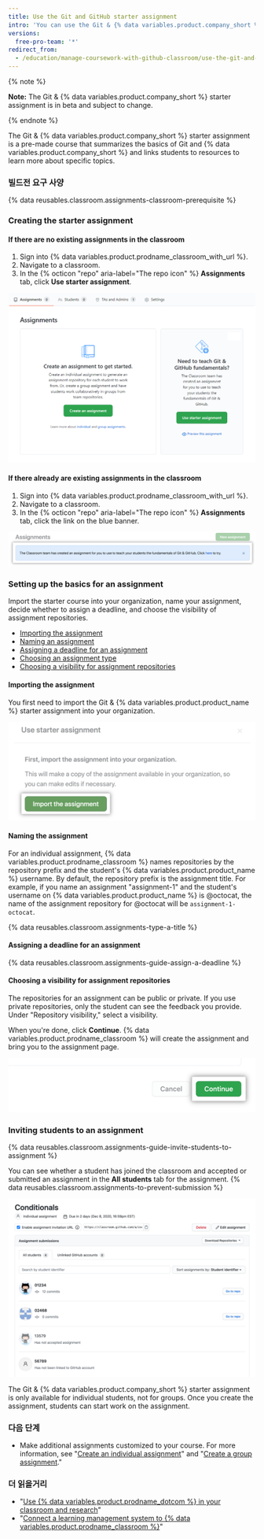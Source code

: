 ```yaml
---
title: Use the Git and GitHub starter assignment
intro: 'You can use the Git & {% data variables.product.company_short %} starter assignment to give students an overview of Git and {% data variables.product.company_short %} fundamentals.'
versions:
  free-pro-team: '*'
redirect_from:
  - /education/manage-coursework-with-github-classroom/use-the-git-and-github-starter-assignment
---
```


{% note %}

**Note:** The Git & {% data variables.product.company_short %} starter assignment is in beta and subject to change.

{% endnote %}

The Git & {% data variables.product.company_short %} starter assignment is a pre-made course that summarizes the basics of Git and {% data variables.product.company_short %} and links students to resources to learn more about specific topics.

### 빌드전 요구 사양

{% data reusables.classroom.assignments-classroom-prerequisite %}

### Creating the starter assignment

#### If there are no existing assignments in the classroom

1. Sign into {% data variables.product.prodname_classroom_with_url %}.
2. Navigate to a classroom.
3. In the {% octicon "repo" aria-label="The repo icon" %} **Assignments** tab, click  **Use starter assignment**.

<div class="procedural-image-wrapper">
  <img alt="Creating your first assignment" class="procedural-image-wrapper" src="/assets/images/help/classroom/assignments-create-first-assignment.png">
</div>

#### If there already are existing assignments in the classroom

1. Sign into {% data variables.product.prodname_classroom_with_url %}.
2. Navigate to a classroom.
3. In the {% octicon "repo" aria-label="The repo icon" %} **Assignments** tab, click the link on the blue banner.

<div class="procedural-image-wrapper">
  <img alt="The 'New assignment' button" class="procedural-image-wrapper" src="/assets/images/help/classroom/assignments-click-new-starter-assignment-button.png">
</div>

### Setting up the basics for an assignment

Import the starter course into your organization, name your assignment, decide whether to assign a deadline, and choose the visibility of assignment repositories.

- [Importing the assignment](#importing-the-assignment)
- [Naming an assignment](#naming-an-assignment)
- [Assigning a deadline for an assignment](#assigning-a-deadline-for-an-assignment)
- [Choosing an assignment type](#choosing-an-assignment-type)
- [Choosing a visibility for assignment repositories](#choosing-a-visibility-for-assignment-repositories)

#### Importing the assignment

You first need to import the Git & {% data variables.product.product_name %} starter assignment into your organization.

<div class="procedural-image-wrapper">
  <img alt="The `Import the assignment` button" class="procedural-image-wrapper" src="/assets/images/help/classroom/assignments-import-starter-assignment.png">
</div>

#### Naming the assignment

For an individual assignment, {% data variables.product.prodname_classroom %} names repositories by the repository prefix and the student's {% data variables.product.product_name %} username. By default, the repository prefix is the assignment title. For example, if you name an assignment "assignment-1" and the student's username on {% data variables.product.product_name %} is @octocat, the name of the assignment repository for @octocat will be `assignment-1-octocat`.

{% data reusables.classroom.assignments-type-a-title %}

#### Assigning a deadline for an assignment

{% data reusables.classroom.assignments-guide-assign-a-deadline %}

#### Choosing a visibility for assignment repositories

The repositories for an assignment can be public or private. If you use private repositories, only the student can see the feedback you provide. Under "Repository visibility," select a visibility.

When you're done, click **Continue**. {% data variables.product.prodname_classroom %} will create the assignment and bring you to the assignment page.

<div class="procedural-image-wrapper">
  <img alt="'Continue' button" class="procedural-image-wrapper" src="/assets/images/help/classroom/assignments-click-continue-button.png">
</div>

### Inviting students to an assignment

{% data reusables.classroom.assignments-guide-invite-students-to-assignment %}

You can see whether a student has joined the classroom and accepted or submitted an assignment in the **All students** tab for the assignment. {% data reusables.classroom.assignments-to-prevent-submission %}

<div class="procedural-image-wrapper">
  <img alt="Individual assignment" class="procedural-image-wrapper" src="/assets/images/help/classroom/assignment-individual-hero.png">
</div>

The Git & {% data variables.product.company_short %} starter assignment is only available for individual students, not for groups. Once you create the assignment, students can start work on the assignment.

### 다음 단계

- Make additional assignments customized to your course. For more information, see "[Create an individual assignment](/education/manage-coursework-with-github-classroom/create-an-individual-assignment)" and "[Create a group assignment](/education/manage-coursework-with-github-classroom/create-a-group-assignment)."

### 더 읽을거리

- "[Use {% data variables.product.prodname_dotcom %} in your classroom and research](/education/explore-the-benefits-of-teaching-and-learning-with-github-education/use-github-in-your-classroom-and-research)"
- "[Connect a learning management system to {% data variables.product.prodname_classroom %}](/education/manage-coursework-with-github-classroom/connect-a-learning-management-system-to-github-classroom)"
